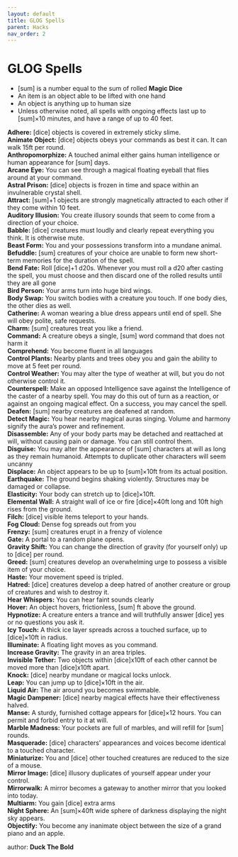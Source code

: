 ```yaml
---
layout: default
title: GLOG Spells
parent: Hacks
nav_order: 2
---
```



# GLOG Spells
- [sum] is a number equal to the sum of rolled **Magic Dice**
- An item is an object able to be lifted with one hand
- An object is anything up to human size
- Unless otherwise noted, all spells with ongoing effects last up to [sum]×10 minutes, and have a range of up to 40 feet.

**Adhere:** [dice] objects is covered in extremely sticky slime.      
**Animate Object:** [dice] objects obeys your commands as best it can. It can walk 15ft per round.      
**Anthropomorphize:** A touched animal either gains human intelligence or human appearance for [sum] days.      
**Arcane Eye:** You can see through a magical floating eyeball that flies around at your command.      
**Astral Prison:** [dice] objects is frozen in time and space within an invulnerable crystal shell.      
**Attract:** [sum]+1 objects are strongly magnetically attracted to each other if they come within 10 feet.    
**Auditory Illusion:** You create illusory sounds that seem to come from a direction of your choice.    
**Babble:** [dice] creatures must loudly and clearly repeat everything you think. It is otherwise mute.    
**Beast Form:** You and your possessions transform into a mundane animal.    
**Befuddle:** [sum] creatures of your choice are unable to form new short-term memories for the duration of the spell.    
**Bend Fate:** Roll [dice]+1 d20s. Whenever you must roll a d20 after casting the spell, you must choose and then discard one of the rolled results until they are all gone    
**Bird Person:** Your arms turn into huge bird wings.    
**Body Swap:** You switch bodies with a creature you touch. If one body dies, the other dies as well.    
**Catherine:** A woman wearing a blue dress appears until end of spell. She will obey polite, safe requests.    
**Charm:** [sum] creatures treat you like a friend.    
**Command:** A creature obeys a single, [sum] word command that does not harm it    
**Comprehend:** You become fluent in all languages    
**Control Plants:** Nearby plants and trees obey you and gain the ability to move at 5 feet per round.    
**Control Weather:** You may alter the type of weather at will, but you do not otherwise control it.    
**Counterspell:** Make an opposed Intelligence save against the Intelligence of the caster of a nearby spell. You may do this out of turn as a reaction, or against an ongoing magical effect. On a success, you may cancel the spell.    
**Deafen:** [sum] nearby creatures are deafened at random.    
**Detect Magic:** You hear nearby magical auras singing. Volume and harmony signify the aura’s power and refinement.    
**Disassemble:** Any of your body parts may be detached and reattached at will, without causing pain or damage. You can still control them.    
**Disguise:** You may alter the appearance of [sum] characters at will as long as they remain humanoid. Attempts to duplicate other characters will seem uncanny    
**Displace:** An object appears to be up to [sum]×10ft from its actual position.    
**Earthquake:** The ground begins shaking violently. Structures may be damaged or collapse.    
**Elasticity:** Your body can stretch up to [dice]×10ft.    
**Elemental Wall:** A straight wall of ice or fire [dice]×40ft long and 10ft high rises from the ground.    
**Filch:** [dice] visible items teleport to your hands.    
**Fog Cloud:** Dense fog spreads out from you    
**Frenzy:** [sum] creatures erupt in a frenzy of violence    
**Gate:** A portal to a random plane opens.    
**Gravity Shift:** You can change the direction of gravity (for yourself only) up to [dice] per round.    
**Greed:** [sum] creatures develop an overwhelming urge to possess a visible item of your choice.    
**Haste:** Your movement speed is tripled.    
**Hatred:** [dice] creatures develop a deep hatred of another creature or group of creatures and wish to destroy it.    
**Hear Whispers:** You can hear faint sounds clearly    
**Hover:** An object hovers, frictionless, [sum] ft above the ground.    
**Hypnotize:** A creature enters a trance and will truthfully answer [dice] yes or no questions you ask it.    
**Icy Touch:** A thick ice layer spreads across a touched surface, up to [dice]×10ft in radius.    
**Illuminate:** A floating light moves as you command.    
**Increase Gravity:** The gravity in an area triples.    
**Invisible Tether:** Two objects within [dice]x10ft of each other cannot be moved more than [dice]x10ft apart.    
**Knock:** [dice] nearby mundane or magical locks unlock.      
**Leap:** You can jump up to [dice]×10ft in the air.    
**Liquid Air:** The air around you becomes swimmable.    
**Magic Dampener:** [dice] nearby magical effects have their effectiveness halved.    
**Manse:** A sturdy, furnished cottage appears for [dice]×12 hours. You can permit and forbid entry to it at will.    
**Marble Madness:** Your pockets are full of marbles, and will refill for [sum] rounds.    
**Masquerade:** [dice] characters’ appearances and voices become identical to a touched character.    
**Miniaturize:** You and [dice] other touched creatures are reduced to the size of a mouse.    
**Mirror Image:** [dice] illusory duplicates of yourself appear under your control.    
**Mirrorwalk:** A mirror becomes a gateway to another mirror that you looked into today.    
**Multiarm:** You gain [dice] extra arms    
**Night Sphere:** An [sum]×40ft wide sphere of darkness displaying the night sky appears.    
**Objectify:** You become any inanimate object between the size of a grand piano and an apple.    

author: **Duck The Bold**
